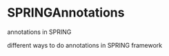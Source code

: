 SPRINGAnnotations
=================

annotations in SPRING

different ways to do annotations in SPRING framework
